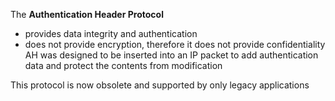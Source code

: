 The **Authentication Header Protocol** 
- provides data integrity and authentication 
- does not provide encryption, therefore it does not provide confidentiality 
AH was designed to be inserted into an IP packet to add authentication data and protect the contents from modification 

This protocol is now obsolete and supported by only legacy applications